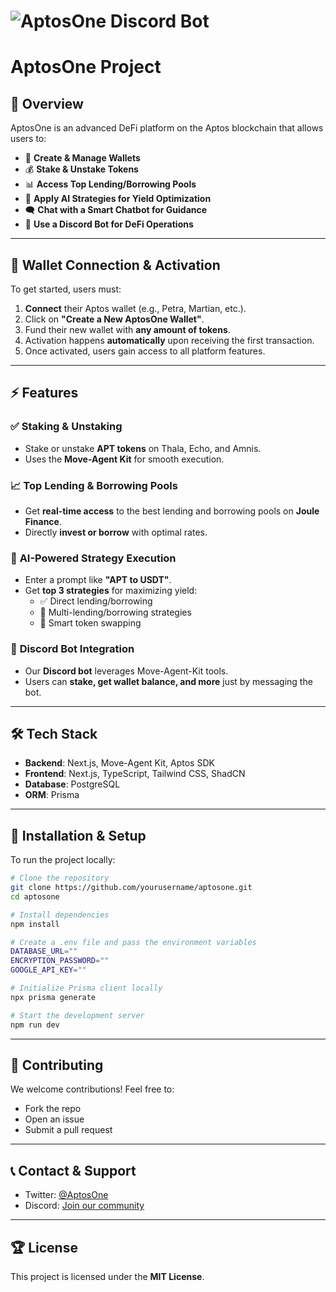# ![AptosOne Discord Bot](https://pbs.twimg.com/profile_banners/1901169280504524801/1742496467/1500x500)

# AptosOne Project

## 🚀 Overview
AptosOne is an advanced DeFi platform on the Aptos blockchain that allows users to:
- 🔑 **Create & Manage Wallets**
- 💰 **Stake & Unstake Tokens**
- 📊 **Access Top Lending/Borrowing Pools**
- 🤖 **Apply AI Strategies for Yield Optimization**
- 🗨 **Chat with a Smart Chatbot for Guidance**
- 🤖 **Use a Discord Bot for DeFi Operations**

---

## 🔗 Wallet Connection & Activation
To get started, users must:
1. **Connect** their Aptos wallet (e.g., Petra, Martian, etc.).
2. Click on **"Create a New AptosOne Wallet"**.
3. Fund their new wallet with **any amount of tokens**.
4. Activation happens **automatically** upon receiving the first transaction.
5. Once activated, users gain access to all platform features.

---

## ⚡ Features

### ✅ **Staking & Unstaking**
- Stake or unstake **APT tokens** on Thala, Echo, and Amnis.
- Uses the **Move-Agent Kit** for smooth execution.

### 📈 **Top Lending & Borrowing Pools**
- Get **real-time access** to the best lending and borrowing pools on **Joule Finance**.
- Directly **invest or borrow** with optimal rates.

### 🧠 **AI-Powered Strategy Execution**
- Enter a prompt like **"APT to USDT"**.
- Get **top 3 strategies** for maximizing yield:
  - ✅ Direct lending/borrowing
  - 🔄 Multi-lending/borrowing strategies
  - 🔀 Smart token swapping

### 🤖 **Discord Bot Integration**
- Our **Discord bot** leverages Move-Agent-Kit tools.
- Users can **stake, get wallet balance, and more** just by messaging the bot.

---

## 🛠 **Tech Stack**
- **Backend**: Next.js, Move-Agent Kit, Aptos SDK
- **Frontend**: Next.js, TypeScript, Tailwind CSS, ShadCN
- **Database**: PostgreSQL
- **ORM**: Prisma

---

## 📜 **Installation & Setup**
To run the project locally:

```sh
# Clone the repository
git clone https://github.com/yourusername/aptosone.git
cd aptosone

# Install dependencies
npm install

# Create a .env file and pass the environment variables
DATABASE_URL=""
ENCRYPTION_PASSWORD=""
GOOGLE_API_KEY=""

# Initialize Prisma client locally
npx prisma generate

# Start the development server
npm run dev
```

---

## 🤝 **Contributing**
We welcome contributions! Feel free to:
- Fork the repo
- Open an issue
- Submit a pull request

---

## 📞 **Contact & Support**
- Twitter: [@AptosOne](https://twitter.com/0xAptosOne)
- Discord: [Join our community](https://discord.com/users/1351606328455335978)

---

## 🏆 **License**
This project is licensed under the **MIT License**.
